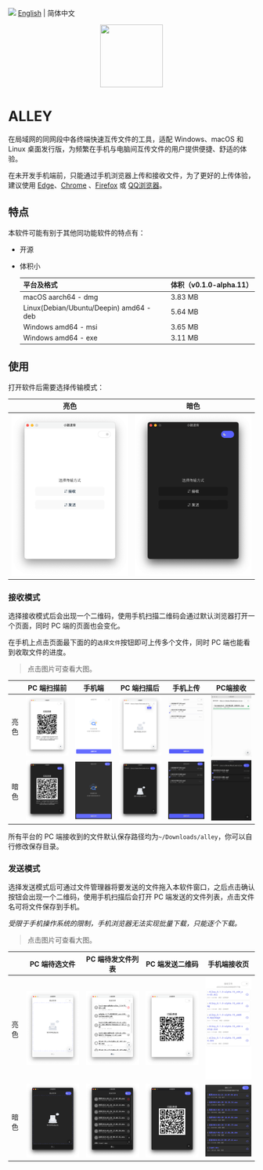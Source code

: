 <img src="https://gw.alipayobjects.com/zos/antfincdn/R8sN%24GNdh6/language.svg" width="18"> [English](./README.en-US.md) | 简体中文

<p align="center"><img height="128" width="128" src="./src-tauri/icons/icon.png" /></p>

# ALLEY

在局域网的同网段中各终端快速互传文件的工具，适配 Windows、macOS 和 Linux 桌面发行版，为频繁在手机与电脑间互传文件的用户提供便捷、舒适的体验。

在未开发手机端前，只能通过手机浏览器上传和接收文件，为了更好的上传体验，建议使用 [Edge](https://play.google.com/store/search?q=edge&c=apps)、[Chrome](https://play.google.com/store/search?q=Chrome&c=apps) 、[Firefox](https://play.google.com/store/apps/details?id=org.mozilla.firefox) 或 [QQ浏览器](https://browser.qq.com/mobile)。

## 特点

本软件可能有别于其他同功能软件的特点有：

- 开源

- 体积小

  | 平台及格式                              | 体积（v0.1.0-alpha.11） |
  | --------------------------------------- | ----------------------- |
  | macOS aarch64 - dmg                     | 3.83 MB                 |
  | Linux(Debian/Ubuntu/Deepin) amd64 - deb | 5.64 MB                 |
  | Windows amd64 - msi                     | 3.65 MB                 |
  | Windows amd64 - exe                     | 3.11 MB                 |

## 使用

打开软件后需要选择传输模式：

| 亮色                                          | 暗色                                           |
| --------------------------------------------- | ---------------------------------------------- |
| ![传输模式选择](./docs/images/light/home.png) | ![传输模式选择](./docs/images/dark/1-home.png) |

### 接收模式

选择接收模式后会出现一个二维码，使用手机扫描二维码会通过默认浏览器打开一个页面，同时 PC 端的页面也会变化。

在手机上点击页面最下面的的`选择文件`按钮即可上传多个文件，同时 PC 端也能看到收取文件的进度。

> 点击图片可查看大图。

|      | PC 端扫描前                                        | 手机端                                                             | PC 端扫描后                                                      | 手机上传                                                         | PC端接收                                                         |
| ---- | -------------------------------------------------- | ------------------------------------------------------------------ | ---------------------------------------------------------------- | ---------------------------------------------------------------- | ---------------------------------------------------------------- |
| 亮色 | ![output](./docs/images/light/receive-qrcode.png)  | ![output](./docs/images/light/mobile-send-index.png)               | ![output](./docs/images/light/pc-receive-empty.png)              | ![output](./docs/images/light/mobile-uploading.png)              | ![output](./docs/images/light/pc-receiving.png)                  |
| 暗色 | ![output](./docs/images/dark/2-receive-qrcode.png) | ![3-mobile-send-index](./docs/images/dark/3-mobile-send-index.png) | ![4-pc-receive-empty](./docs/images/dark/4-pc-receive-empty.png) | ![5-mobile-uploading](./docs/images/dark/5-mobile-uploading.png) | ![6-pc-receiving.png](./docs/images/dark/6-pc-receiving.png.png) |

所有平台的 PC 端接收到的文件默认保存路径均为`~/Downloads/alley`，你可以自行修改保存目录。

### 发送模式

选择发送模式后可通过文件管理器将要发送的文件拖入本软件窗口，之后点击确认按钮会出现一个二维码，使用手机扫描后会打开 PC 端发送的文件列表，点击文件名可将文件保存到手机。

_受限于手机操作系统的限制，手机浏览器无法实现批量下载，只能逐个下载。_

> 点击图片可查看大图。

|      | PC 端待选文件                                                | PC 端待发文件列表                                | PC 端发送二维码                                        | 手机端接收页                                                               |
| ---- | ------------------------------------------------------------ | ------------------------------------------------ | ------------------------------------------------------ | -------------------------------------------------------------------------- |
| 亮色 | ![output](./docs/images/light/wait-selecting.png)            | ![output](./docs/images/light/selected.png)      | ![output](./docs/images/light/send-qrcode.png)         | ![output](./docs/images/light/mobile-download-list.png)                    |
| 暗色 | ![7-wait-selecting](./docs/images/dark/7-wait-selecting.png) | ![8-selected](./docs/images/dark/8-selected.png) | ![9-send-qrcode](./docs/images/dark/9-send-qrcode.png) | ![10-mobile-download-list](./docs/images/dark/10-mobile-download-list.png) |
